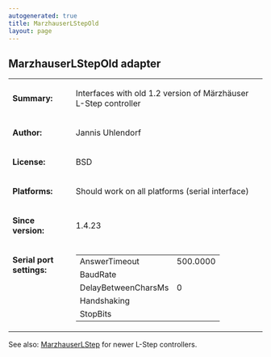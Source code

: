 ```yaml
---
autogenerated: true
title: MarzhauserLStepOld
layout: page
---
```


## MarzhauserLStepOld adapter

<table>
<tr>
<td markdown="1">

**Summary:**

</td>
<td markdown="1">

Interfaces with old 1.2 version of Märzhäuser L-Step controller

</td>
</tr>
<tr>
<td markdown="1">

**Author:**

</td>
<td markdown="1">

Jannis Uhlendorf

</td>
</tr>
<tr>
<td markdown="1">

**License:**

</td>
<td markdown="1">

BSD

</td>
</tr>
<tr>
<td markdown="1">

**Platforms:**

</td>
<td markdown="1">

Should work on all platforms (serial interface)

</td>
</tr>
<tr>
<td markdown="1">

**Since version:**

</td>
<td markdown="1">

1.4.23

</td>
</tr>
<tr>
<td markdown="1" valign=top>

**Serial port settings:**

</td>
<td markdown="1" valign=top>

|                     |          |
|---------------------|----------|
| AnswerTimeout       | 500.0000 |
| BaudRate            |          |
| DelayBetweenCharsMs | 0        |
| Handshaking         |          |
| StopBits            |          |

</table>

See also: [MarzhauserLStep](MarzhauserLStep "wikilink") for newer L-Step
controllers.

